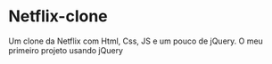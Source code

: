 # Netflix-clone
Um clone da Netflix com Html, Css, JS e um pouco de jQuery. O meu primeiro projeto usando jQuery 
